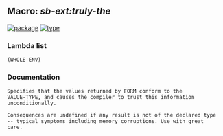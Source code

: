 ## Macro: ***sb-ext:truly-the***
[![package](https://img.shields.io/badge/Package-SB--EXT-5f9ea0.svg?style=social&colorA=999999)](../) [![type](https://img.shields.io/badge/Type-Macro-5f9ea0.svg?style=social&colorA=999999)](../#macro) 
### Lambda list
```
(WHOLE ENV)
```
### Documentation
```
Specifies that the values returned by FORM conform to the
VALUE-TYPE, and causes the compiler to trust this information
unconditionally.

Consequences are undefined if any result is not of the declared type
-- typical symptoms including memory corruptions. Use with great
care.
```
